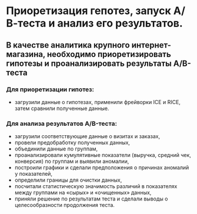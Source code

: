 # Приоретизация гепотез, запуск А/В-теста и анализ его результатов.
## В качестве аналитика крупного интернет-магазина, необходимо приоретизировать гипотезы и проанализировать результаты А/B-теста  
    
### Для приоретизации гипотез:
- загрузили данные о гипотезах, применили фрейворки ICE и RICE, затем сравнили полученные данные.  
### Для анализа результатов А/B-теста:
- загрузили соответствующие данные о визитах и заказах,
- провели предобработку полученных данных,
- объединили данные по группам,
- проанализировали кумулятивные показатели (выручка, средний чек, конверсия) по группам и выявили аномалии,
- построили графики и сделали предположения о причинах аномалий у показателей,
- определили границы для очистки данных,
- посчитали статистическую значимость различий в показателях между группами на «сырых» и «очищенных» данных,
- приняли решение по результатам теста и сделали выводы о целесообразности продолжения теста.
